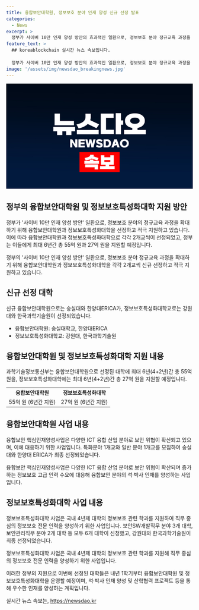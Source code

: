 ```yaml
---
title: 융합보안대학원, 정보보호 분야 인재 양성 신규 선정 발표
categories:
  - News
excerpt: >
  정부가 사이버 10만 인재 양성 방안의 효과적인 일환으로, 정보보호 분야 정규교육 과정을 확대하기 위해 융합보안대학원과 정보보호특성화대학을 각각 2개교씩 선정하고 지원한다. 선정된 대학들은 최대 6년간 총 55억원 또는 27억원의 지원을 받게 되며, 이를 통해 융합보안 분야의 석·박사 인재를 양성하고 정보보호 관련 학과를 지원하여 정보보호 전문 인력을 양성할 예정이다. 해당 대학들은 내년 1학기부터 운영을 시작하며, 산학협력 프로젝트를 통해 보안 관련 직무별 우수인재를 양성할 계획이다.
feature_text: >
  ## koreablockchain 실시간 뉴스 속보입니다.

  정부가 사이버 10만 인재 양성 방안의 효과적인 일환으로, 정보보호 분야 정규교육 과정을 확대하기 위해 융합보안대학원과 정보보호특성화대학을 각각 2개교씩 선정하고 지원한다. 선정된 대학들은 최대 6년간 총 55억원 또는 27억원의 지원을 받게 되며, 이를 통해 융합보안 분야의 석·박사 인재를 양성하고 정보보호 관련 학과를 지원하여 정보보호 전문 인력을 양성할 예정이다. 해당 대학들은 내년 1학기부터 운영을 시작하며, 산학협력 프로젝트를 통해 보안 관련 직무별 우수인재를 양성할 계획이다.
image: '/assets/img/newsdao_breakingnews.jpg'
---
```


<p><img src="/assets/img/newsdao_breakingnews.jpg" alt="koreablockchain 속보" /></p>

<h2 data-ke-size="size26">정부의 융합보안대학원 및 정보보호특성화대학 지원 방안</h2>

<p>정부가 '사이버 10만 인재 양성 방안' 일환으로, 정보보호 분야의 정규교육 과정을 확대하기 위해 융합보안대학원과 정보보호특성화대학을 선정하고 적극 지원하고 있습니다. 이에 따라 융합보안대학원과 정보보호특성화대학으로 각각 2개교씩이 선정되었고, 정부는 이들에게 최대 6년간 총 55억 원과 27억 원을 지원할 예정입니다.</p>

<p data-ke-size="size16">정부의 '사이버 10만 인재 양성 방안' 일환으로, 정보보호 분야 정규교육 과정을 확대하기 위해 융합보안대학원과 정보보호특성화대학을 각각 2개교씩 신규 선정하고 적극 지원하고 있습니다.</p>

<h2 data-ke-size="size24">신규 선정 대학</h2>

<p>신규 융합보안대학원으로는 숭실대와 한양대ERICA가, 정보보호특성화대학교로는 강원대와 한국과학기술원이 선정되었습니다.</p>

<ul>
  <li>융합보안대학원: 숭실대학교, 한양대ERICA</li>
  <li>정보보호특성화대학교: 강원대, 한국과학기술원</li>
</ul>

<h2 data-ke-size="size24">융합보안대학원 및 정보보호특성화대학 지원 내용</h2>

<p>과학기술정보통신부는 융합보안대학원으로 선정된 대학에 최대 6년(4+2년)간 총 55억 원을, 정보보호특성화대학에는 최대 6년(4+2년)간 총 27억 원을 지원할 예정입니다.</p>

<table>
  <tr>
    <td style="text-align: center; height: 17px;"><b>융합보안대학원</b></td>
    <td style="text-align: center; height: 17px;"><b>정보보호특성화대학</b></td>
  </tr>
  <tr>
    <td style="text-align: center; height: 17px;">55억 원 (6년간 지원)</td>
    <td style="text-align: center; height: 17px;">27억 원 (6년간 지원)</td>
  </tr>
</table>

<h2 data-ke-size="size24">융합보안대학원 사업 내용</h2>

<p>융합보안 핵심인재양성사업은 다양한 ICT 융합 산업 분야로 보안 위협이 확산되고 있으며, 이에 대응하기 위한 사업입니다. 특화분야 1개교와 일반 분야 1개교를 모집하여 숭실대와 한양대 ERICA가 최종 선정되었습니다.</p>

<p data-ke-size="size16">융합보안 핵심인재양성사업은 다양한 ICT 융합 산업 분야로 보안 위협이 확산되며 증가하는 정보보호 고급 인력 수요에 대응해 융합보안 분야의 석·박사 인재를 양성하는 사업입니다.</p>

<h2 data-ke-size="size24">정보보호특성화대학 사업 내용</h2>

<p>정보보호특성화대학 사업은 국내 4년제 대학의 정보보호 관련 학과를 지원하여 직무 중심의 정보보호 전문 인력을 양성하기 위한 사업입니다. 보안SW개발직무 분야 3개 대학, 보안관리직무 분야 2개 대학 등 모두 6개 대학이 신청했고, 강원대와 한국과학기술원이 최종 선정되었습니다.</p>

<p data-ke-size="size16">정보보호특성화대학 사업은 국내 4년제 대학의 정보보호 관련 학과를 지원해 직무 중심의 정보보호 전문 인력을 양성하기 위한 사업입니다.</p>

<p>이러한 정부의 지원으로 이번에 선정된 대학들은 내년 1학기부터 융합보안대학원 및 정보보호특성화대학을 운영할 예정이며, 석·박사 인재 양성 및 산학협력 프로젝트 등을 통해 우수한 인재를 양성하는 계획입니다.</p>
실시간 뉴스 속보는, <a href="https://newsdao.kr" rel="dofollow">https://newsdao.kr</a>


